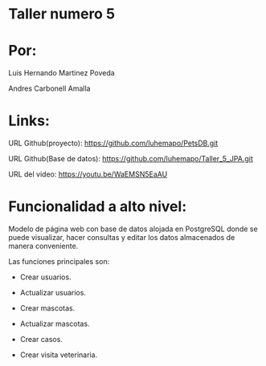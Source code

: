 # Taller numero 5
# Por:

Luis Hernando Martinez Poveda

Andres Carbonell Amalla

# Links:

URL Github(proyecto): https://github.com/luhemapo/PetsDB.git

URL Github(Base de datos): https://github.com/luhemapo/Taller_5_JPA.git

URL del video: https://youtu.be/WaEMSN5EaAU

# Funcionalidad a alto nivel: 

Modelo de página web con base de datos alojada en PostgreSQL donde se puede visualizar, hacer consultas y editar los datos almacenados de manera conveniente. 

Las funciones principales son:

-   Crear usuarios.

-   Actualizar usuarios.

-   Crear mascotas.

-   Actualizar mascotas.

-   Crear casos.

-   Crear visita veterinaria.

